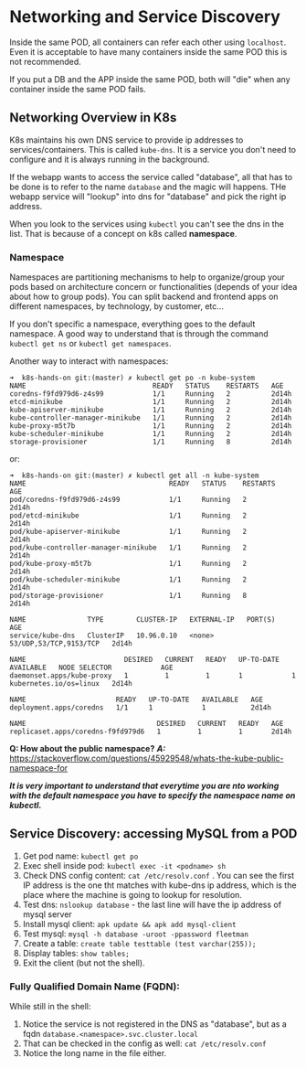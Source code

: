 # Networking and Service Discovery

Inside the same POD, all containers can refer each other using `localhost`.
Even it is acceptable to have many containers inside the same POD this is not recommended.

If you put a DB and the APP inside the same POD, both will "die" when any container inside the same POD fails.

## Networking Overview in K8s

K8s maintains his own DNS service to provide ip addresses to services/containers. This is called `kube-dns`. It is a service you don't need to configure and it is always running in the background.

If the webapp wants to access the service called "database", all that has to be done is to refer to the name `database` and the magic will happens. THe webapp service will "lookup" into dns for "database" and pick the right ip address.

When you look to the services using `kubectl` you can't see the dns in the list. That is because of a concept on k8s called **namespace**.


### Namespace

Namespaces are partitioning mechanisms to help to organize/group your pods based on architecture concern or functionalities (depends of your idea about how to group pods). You can split backend and frontend apps on different namespaces, by technology, by customer, etc...

If you don't specific a namespace, everything goes to the default namespace. A good way to understand that is through the command
`kubectl get ns` or `kubectl get namespaces`.

Another way to interact with namespaces:

```
➜  k8s-hands-on git:(master) ✗ kubectl get po -n kube-system
NAME                               READY   STATUS    RESTARTS   AGE
coredns-f9fd979d6-z4s99            1/1     Running   2          2d14h
etcd-minikube                      1/1     Running   2          2d14h
kube-apiserver-minikube            1/1     Running   2          2d14h
kube-controller-manager-minikube   1/1     Running   2          2d14h
kube-proxy-m5t7b                   1/1     Running   2          2d14h
kube-scheduler-minikube            1/1     Running   2          2d14h
storage-provisioner                1/1     Running   8          2d14h
```

or:

```
➜  k8s-hands-on git:(master) ✗ kubectl get all -n kube-system
NAME                                   READY   STATUS    RESTARTS   AGE
pod/coredns-f9fd979d6-z4s99            1/1     Running   2          2d14h
pod/etcd-minikube                      1/1     Running   2          2d14h
pod/kube-apiserver-minikube            1/1     Running   2          2d14h
pod/kube-controller-manager-minikube   1/1     Running   2          2d14h
pod/kube-proxy-m5t7b                   1/1     Running   2          2d14h
pod/kube-scheduler-minikube            1/1     Running   2          2d14h
pod/storage-provisioner                1/1     Running   8          2d14h

NAME               TYPE        CLUSTER-IP   EXTERNAL-IP   PORT(S)                  AGE
service/kube-dns   ClusterIP   10.96.0.10   <none>        53/UDP,53/TCP,9153/TCP   2d14h

NAME                        DESIRED   CURRENT   READY   UP-TO-DATE   AVAILABLE   NODE SELECTOR            AGE
daemonset.apps/kube-proxy   1         1         1       1            1           kubernetes.io/os=linux   2d14h

NAME                      READY   UP-TO-DATE   AVAILABLE   AGE
deployment.apps/coredns   1/1     1            1           2d14h

NAME                                DESIRED   CURRENT   READY   AGE
replicaset.apps/coredns-f9fd979d6   1         1         1       2d14h
```

**Q: How about the public namespace?**
***A:*** https://stackoverflow.com/questions/45929548/whats-the-kube-public-namespace-for

***It is very important to understand that everytime you are nto working with the default namespace you have to specify the namespace name on kubectl.***


## Service Discovery: accessing MySQL from a POD

1. Get pod name: `kubectl get po`
2. Exec shell inside pod: `kubectl exec -it <podname> sh`
3. Check DNS config content: `cat /etc/resolv.conf` . You can see the first IP address is the one tht matches with kube-dns ip address, which is the place where the machine is going to lookup for resolution.
4. Test dns: `nslookup database` - the last line will have the ip address of mysql server
5. Install mysql client: `apk update && apk add mysql-client`
6. Test mysql: `mysql -h database -uroot -ppassword fleetman`
7. Create a table: `create table testtable (test varchar(255));`
8. Display tables: `show tables;`
9. Exit the client (but not the shell).


### Fully Qualified Domain Name (FQDN):

While still in the shell:

1. Notice the service is not registered in the DNS as "database", but as a fqdn `database.<namespace>.svc.cluster.local`
2. That can be checked in the config as well: `cat /etc/resolv.conf`
3. Notice the long name in the file either.
